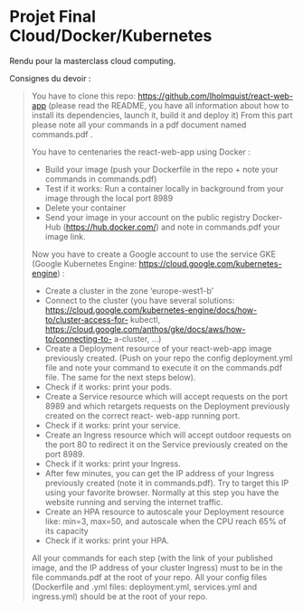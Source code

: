 
# Projet Final Cloud/Docker/Kubernetes


Rendu pour la masterclass cloud computing. 

Consignes du devoir :


> You have to clone this repo:
> https://github.com/lholmquist/react-web-app (please read the README,
> you have all information about how to install its dependencies, launch
> it, build it and deploy it) From this part please note all your
> commands in a pdf document named commands.pdf .
> 
> You have to centenaries the react-web-app using Docker :
> - Build your image (push your Dockerfile in the repo + note your commands in commands.pdf)
> - Test if it works: Run a container locally in background from your image through the local port 8989
> - Delete your container
> - Send your image in your account on the public registry Docker-Hub (https://hub.docker.com/) and note in commands.pdf your image link.
> 
> Now you have to create a Google account to use the service GKE (Google
> Kubernetes Engine: https://cloud.google.com/kubernetes-engine) :
> - Create a cluster in the zone ‘europe-west1-b’
> - Connect to the cluster (you have several solutions: https://cloud.google.com/kubernetes-engine/docs/how-to/cluster-access-for-
> kubectl,
> https://cloud.google.com/anthos/gke/docs/aws/how-to/connecting-to-
> a-cluster, ...)
> - Create a Deployment resource of your react-web-app image previously created. (Push on your repo the config deployment.yml file and note
> your command to execute it on the commands.pdf file. The same for the
> next steps below).
> - Check if it works: print your pods.
> - Create a Service resource which will accept requests on the port 8989 and which retargets requests on the Deployment previously created
> on the correct react- web-app running port.
> - Check if it works: print your service.
> - Create an Ingress resource which will accept outdoor requests on the port 80 to redirect it on the Service previously created on the port 8989.
> - Check if it works: print your Ingress.
> - After few minutes, you can get the IP address of your Ingress previously created (note it in commands.pdf). Try to target this IP
> using your favorite browser. Normally at this step you have the
> website running and serving the internet traffic.
> - Create an HPA resource to autoscale your Deployment resource like: min=3, max=50, and autoscale when the CPU reach 65% of its capacity
> - Check if it works: print your HPA.
> 
> All your commands for each step (with the link of your published
> image, and the IP address of your cluster Ingress) must to be in the
> file commands.pdf at the root of your repo. All your config files
> (Dockerfile and .yml files: deployment.yml, services.yml and
> ingress.yml) should be at the root of your repo.
